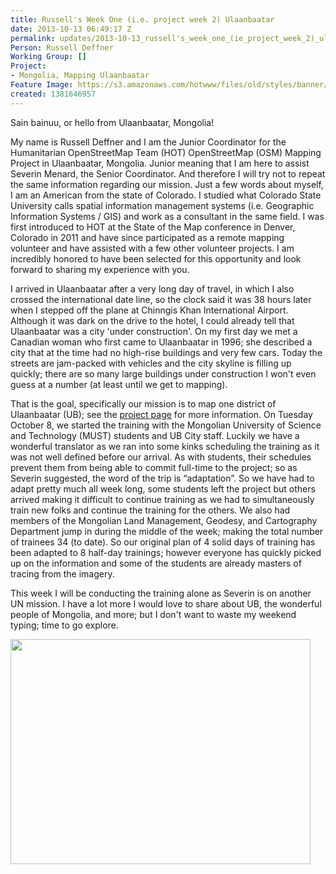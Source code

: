 ```yaml
---
title: Russell's Week One (i.e. project week 2) Ulaanbaatar
date: 2013-10-13 06:49:17 Z
permalink: updates/2013-10-13_russell's_week_one_(ie_project_week_2)_ulaanbaatar
Person: Russell Deffner
Working Group: []
Project:
- Mongolia, Mapping Ulaanbaatar
Feature Image: https://s3.amazonaws.com/hotwww/files/old/styles/banner/public/UBTrainingDay1_2.JPG
created: 1381646957
---
```


<p>Sain bainuu, or hello from Ulaanbaatar, Mongolia!</p><p>My name is Russell Deffner and I am the Junior Coordinator for the Humanitarian OpenStreetMap Team (HOT) OpenStreetMap (OSM) Mapping Project in Ulaanbaatar, Mongolia. Junior meaning that I am here to assist Severin Menard, the Senior Coordinator. And therefore I will try not to repeat the same information regarding our mission. Just a few words about myself, I am an American from the state of Colorado. I studied what Colorado State University calls spatial information management systems (i.e. Geographic Information Systems / GIS) and work as a consultant in the same field. I was first introduced to HOT at the State of the Map conference in Denver, Colorado in 2011 and have since participated as a remote mapping volunteer and have assisted with a few other volunteer projects. I am incredibly honored to have been selected for this opportunity and look forward to sharing my experience with you.<!--break--></p><p>I arrived in Ulaanbaatar after a very long day of travel, in which I also crossed the international date line, so the clock said it was 38 hours later when I stepped off the plane at Chinngis Khan International Airport. Although it was dark on the drive to the hotel, I could already tell that Ulaanbaatar was a city 'under construction'. On my first day we met a Canadian woman who first came to Ulaanbaatar in 1996; she described a city that at the time had no high-rise buildings and very few cars. Today the streets are jam-packed with vehicles and the city skyline is filling up quickly; there are so many large buildings under construction I won't even guess at a number (at least until we get to mapping).</p><p>That is the goal, specifically our mission is to map one district of Ulaanbaatar (UB); see the <a href="http://hot.openstreetmap.org/projects/mongolia_mapping_ulaanbaatar_0"> project page</a> for more information. On Tuesday October 8, we started the training with the Mongolian University of Science and Technology (MUST) students and UB City staff. Luckily we have a wonderful translator as we ran into some kinks scheduling the training as it was not well defined before our arrival. As with students, their schedules prevent them from being able to commit full-time to the project; so as Severin suggested, the word of the trip is “adaptation”. So we have had to adapt pretty much all week long, some students left the project but others arrived making it difficult to continue training as we had to simultaneously train new folks and continue the training for the others. We also had members of the Mongolian Land Management, Geodesy, and Cartography Department jump in during the middle of the week; making the total number of trainees 34 (to date). So our original plan of 4 solid days of training has been adapted to 8 half-day trainings; however everyone has quickly picked up on the information and some of the students are already masters of tracing from the imagery.</p><p>This week I will be conducting the training alone as Severin is on another UN mission. I have a lot more I would love to share about UB, the wonderful people of Mongolia, and more; but I don't want to waste my weekend typing; time to go explore.</p><p><img class="image-large" src="https://s3.amazonaws.com/hotwww/files/old/styles/large/public/UBTrainingDay1_2_0.JPG?itok=CQ-wfgRo" alt="" height="360" width="480"></p>
